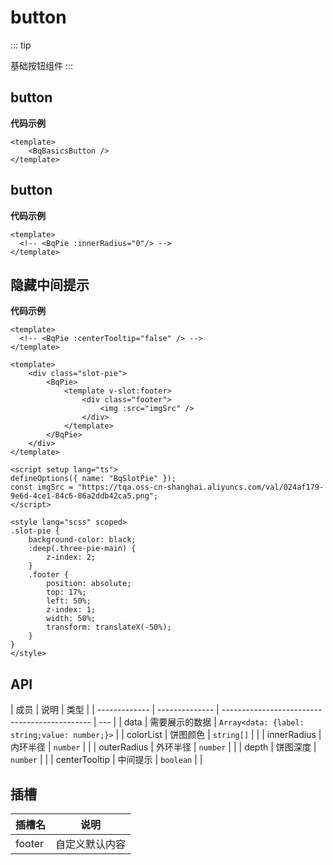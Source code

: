 <!--
 * @Author: wyk
 * @Date: 2024-05-14 15:30:17
 * @LastEditTime: 2024-05-27 16:51:04
 * @Description:
-->

# button

::: tip

<!-- 使用该组件需要提前安装threeJs、当前所用版本0.164.1 -->

基础按钮组件
:::

## button

<BqBasicsButton />

**代码示例**

```vue
<template>
    <BqBasicsButton />
</template>
```

## button

<BqButton />
<!-- <BqBasicsPie :innerRadius="0" /> -->

**代码示例**

```vue{4}
<template>
  <!-- <BqPie :innerRadius="0"/> -->
</template>
```

## 隐藏中间提示

<!-- <BqBasicsPie :centerTooltip="false"  /> -->

**代码示例**

```vue{4}
<template>
  <!-- <BqPie :centerTooltip="false" /> -->
</template>
```

<!-- ## 增加背景图 -->

<!-- <BqSlotPie></BqSlotPie> -->

<!-- **代码示例** -->

```vue
<template>
    <div class="slot-pie">
        <BqPie>
            <template v-slot:footer>
                <div class="footer">
                    <img :src="imgSrc" />
                </div>
            </template>
        </BqPie>
    </div>
</template>

<script setup lang="ts">
defineOptions({ name: "BqSlotPie" });
const imgSrc = "https://tqa.oss-cn-shanghai.aliyuncs.com/val/024af179-9e6d-4ce1-84c6-86a2ddb42ca5.png";
</script>

<style lang="scss" scoped>
.slot-pie {
    background-color: black;
    :deep(.three-pie-main) {
        z-index: 2;
    }
    .footer {
        position: absolute;
        top: 17%;
        left: 50%;
        z-index: 1;
        width: 50%;
        transform: translateX(-50%);
    }
}
</style>
```

## API

| 成员          | 说明           | 类型                                          |
| ------------- | -------------- | --------------------------------------------- | --- |
| data          | 需要展示的数据 | `Array<data: {label: string;value: number;}>` |
| colorList     | 饼图颜色       | `string[]`                                    |     |
| innerRadius   | 内环半径       | `number`                                      |     |
| outerRadius   | 外环半径       | `number`                                      |     |
| depth         | 饼图深度       | `number`                                      |     |
| centerTooltip | 中间提示       | `boolean`                                     |     |

## 插槽

| 插槽名 | 说明           |
| ------ | -------------- |
| footer | 自定义默认内容 |
